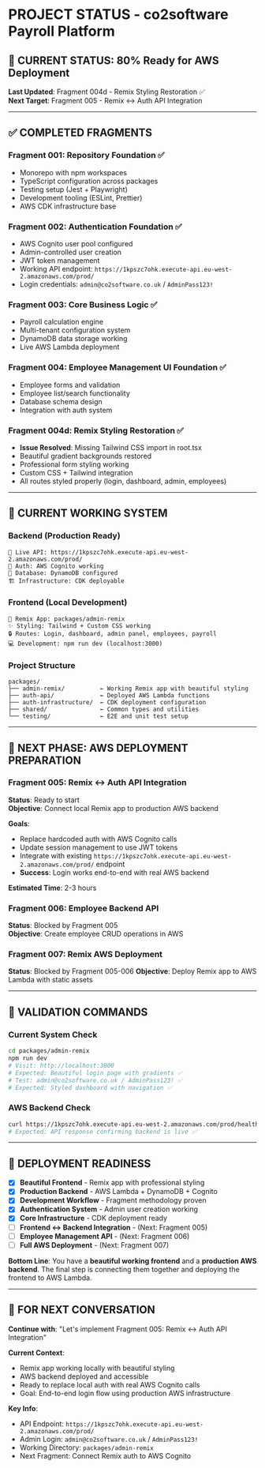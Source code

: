 # PROJECT STATUS - co2software Payroll Platform

## 🎯 CURRENT STATUS: 80% Ready for AWS Deployment

**Last Updated**: Fragment 004d - Remix Styling Restoration ✅  
**Next Target**: Fragment 005 - Remix ↔ Auth API Integration

---

## ✅ COMPLETED FRAGMENTS

### **Fragment 001**: Repository Foundation ✅
- Monorepo with npm workspaces
- TypeScript configuration across packages
- Testing setup (Jest + Playwright)
- Development tooling (ESLint, Prettier)
- AWS CDK infrastructure base

### **Fragment 002**: Authentication Foundation ✅  
- AWS Cognito user pool configured
- Admin-controlled user creation
- JWT token management
- Working API endpoint: `https://1kpszc7ohk.execute-api.eu-west-2.amazonaws.com/prod/`
- Login credentials: `admin@co2software.co.uk` / `AdminPass123!`

### **Fragment 003**: Core Business Logic ✅
- Payroll calculation engine
- Multi-tenant configuration system
- DynamoDB data storage working
- Live AWS Lambda deployment

### **Fragment 004**: Employee Management UI Foundation ✅
- Employee forms and validation
- Employee list/search functionality  
- Database schema design
- Integration with auth system

### **Fragment 004d**: Remix Styling Restoration ✅
- **Issue Resolved**: Missing Tailwind CSS import in root.tsx
- Beautiful gradient backgrounds restored
- Professional form styling working
- Custom CSS + Tailwind integration
- All routes styled properly (login, dashboard, admin, employees)

---

## 🔄 CURRENT WORKING SYSTEM

### **Backend (Production Ready)**
```
📍 Live API: https://1kpszc7ohk.execute-api.eu-west-2.amazonaws.com/prod/
🔐 Auth: AWS Cognito working
💾 Database: DynamoDB configured
🏗️ Infrastructure: CDK deployable
```

### **Frontend (Local Development)**
```
🎨 Remix App: packages/admin-remix
✨ Styling: Tailwind + Custom CSS working
🔒 Routes: Login, dashboard, admin panel, employees, payroll
💻 Development: npm run dev (localhost:3000)
```

### **Project Structure**
```
packages/
├── admin-remix/          ← Working Remix app with beautiful styling
├── auth-api/             ← Deployed AWS Lambda functions  
├── auth-infrastructure/  ← CDK deployment configuration
├── shared/               ← Common types and utilities
└── testing/              ← E2E and unit test setup
```

---

## 🚀 NEXT PHASE: AWS DEPLOYMENT PREPARATION

### **Fragment 005**: Remix ↔ Auth API Integration
**Status**: Ready to start  
**Objective**: Connect local Remix app to production AWS backend

**Goals**:
- Replace hardcoded auth with AWS Cognito calls
- Update session management to use JWT tokens  
- Integrate with existing `https://1kpszc7ohk.execute-api.eu-west-2.amazonaws.com/prod/` endpoint
- **Success**: Login works end-to-end with real AWS backend

**Estimated Time**: 2-3 hours

### **Fragment 006**: Employee Backend API
**Status**: Blocked by Fragment 005  
**Objective**: Create employee CRUD operations in AWS

### **Fragment 007**: Remix AWS Deployment  
**Status**: Blocked by Fragment 005-006
**Objective**: Deploy Remix app to AWS Lambda with static assets

---

## 🎯 VALIDATION COMMANDS

### **Current System Check**
```bash
cd packages/admin-remix
npm run dev
# Visit: http://localhost:3000
# Expected: Beautiful login page with gradients ✅
# Test: admin@co2software.co.uk / AdminPass123! ✅  
# Expected: Styled dashboard with navigation ✅
```

### **AWS Backend Check**
```bash
curl https://1kpszc7ohk.execute-api.eu-west-2.amazonaws.com/prod/health
# Expected: API response confirming backend is live ✅
```

---

## 🏁 DEPLOYMENT READINESS

- [x] **Beautiful Frontend** - Remix app with professional styling
- [x] **Production Backend** - AWS Lambda + DynamoDB + Cognito  
- [x] **Development Workflow** - Fragment methodology proven
- [x] **Authentication System** - Admin user creation working
- [x] **Core Infrastructure** - CDK deployment ready
- [ ] **Frontend ↔ Backend Integration** - (Next: Fragment 005)
- [ ] **Employee Management API** - (Next: Fragment 006)  
- [ ] **Full AWS Deployment** - (Next: Fragment 007)

**Bottom Line**: You have a **beautiful working frontend** and a **production AWS backend**. The final step is connecting them together and deploying the frontend to AWS Lambda.

---

## 🔄 FOR NEXT CONVERSATION

**Continue with**: "Let's implement Fragment 005: Remix ↔ Auth API Integration"

**Current Context**: 
- Remix app working locally with beautiful styling
- AWS backend deployed and accessible  
- Ready to replace local auth with real AWS Cognito calls
- Goal: End-to-end login flow using production AWS infrastructure

**Key Info**:
- API Endpoint: `https://1kpszc7ohk.execute-api.eu-west-2.amazonaws.com/prod/`
- Admin Login: `admin@co2software.co.uk` / `AdminPass123!`
- Working Directory: `packages/admin-remix`
- Next Fragment: Connect Remix auth to AWS Cognito